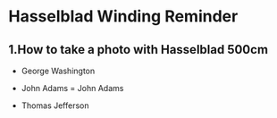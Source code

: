 # Hasselblad Winding Reminder

## 1.How to take a photo with Hasselblad 500cm

- George Washington
* John Adams
= John Adams
+ Thomas Jefferson
